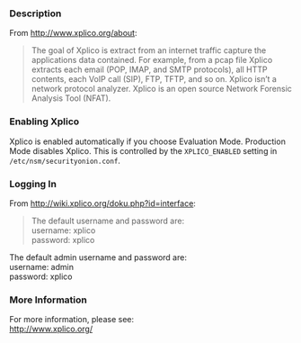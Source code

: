 ### Description
From http://www.xplico.org/about:
> The goal of Xplico is extract from an internet traffic capture the applications data contained.
For example, from a pcap file Xplico extracts each email (POP, IMAP, and SMTP protocols), all HTTP contents, each VoIP call (SIP), FTP, TFTP, and so on. Xplico isn’t a network protocol analyzer. Xplico is an open source Network Forensic Analysis Tool (NFAT).

### Enabling Xplico
Xplico is enabled automatically if you choose Evaluation Mode.  Production Mode disables Xplico.  This is controlled by the `XPLICO_ENABLED` setting in `/etc/nsm/securityonion.conf`.

### Logging In
From http://wiki.xplico.org/doku.php?id=interface:
> The default username and password are:  
username: xplico  
password: xplico  
>  
The default admin username and password are:  
username: admin  
password: xplico

### More Information
For more information, please see:  
http://www.xplico.org/